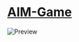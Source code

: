 # [AIM-Game](https://frontenderboy.github.io/AIM-Game/)

![Preview](/AIM-Game/aim-game.png "Preview")

